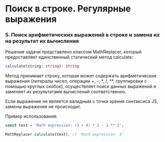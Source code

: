 # Поиск в строке. Регулярные выражения

### 5. Поиск арифметических выражений в строке и замена их на результат их вычисления

Решение задачи представлено классом MathReplacer, который предоставляет единственный статический метод calculate:

```ts
calculate(string: string): string
```

Метод принимает строку, которая может содержать арифметические выражения (литералы чисел, операции +, -, \*, /, \*\*, группировки с помощью круглых скобок), осуществляет поиск данных выражений и заменяет их результатами вычислений соответственно.

Если выражение не является валидным с точки зрения синтаксиса JS, замены выражения не происходит.

Пример использования:

```js
const text = 'Math expression: (3 + 4) * 2 - 3 ** 2';

MathReplacer.calculate(text); // 'Math expression: 5'
```
